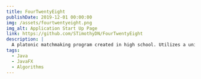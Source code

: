 ```yaml
---
title: FourTwentyEight
publishDate: 2019-12-01 00:00:00
img: /assets/fourtwentyeight.png
img_alt: Application Start Up Page
link: https://github.com/STimothyDN/FourTwentyEight
description: |
  A platonic matchmaking program created in high school. Utilizes a unique variation of the Metropolis-Hastings Markov Chain Monte Carlo Algorithm we call the "Metropolis-Hastings-Lee-Navarro" Algorithm to discover your true platonic match.
tags:
  - Java
  - JavaFX
  - Algorithms
---
```

